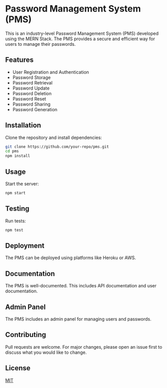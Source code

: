 # Password Management System (PMS)

This is an industry-level Password Management System (PMS) developed using the MERN Stack. The PMS provides a secure and efficient way for users to manage their passwords.

## Features

- User Registration and Authentication
- Password Storage
- Password Retrieval
- Password Update
- Password Deletion
- Password Reset
- Password Sharing
- Password Generation

## Installation

Clone the repository and install dependencies:

```bash
git clone https://github.com/your-repo/pms.git
cd pms
npm install
```

## Usage

Start the server:

```bash
npm start
```

## Testing

Run tests:

```bash
npm test
```

## Deployment

The PMS can be deployed using platforms like Heroku or AWS.

## Documentation

The PMS is well-documented. This includes API documentation and user documentation.

## Admin Panel

The PMS includes an admin panel for managing users and passwords.

## Contributing

Pull requests are welcome. For major changes, please open an issue first to discuss what you would like to change.

## License

[MIT](https://choosealicense.com/licenses/mit/)